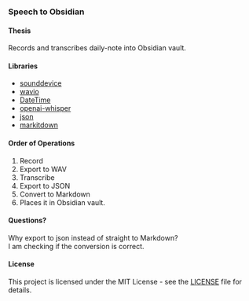 ### Speech to Obsidian

#### Thesis

Records and transcribes daily-note into Obsidian vault.

#### Libraries
- [sounddevice]() 
- [wavio]()
- [DateTime]()
- [openai-whisper]()
- [json]()
- [markitdown]()

#### Order of Operations

1. Record
2. Export to WAV
3. Transcribe
4. Export to JSON
5. Convert to Markdown
6. Places it in Obsidian vault.

#### Questions? 
Why export to json instead of straight to Markdown?
<br>
I am checking if the conversion is correct.

#### License

This project is licensed under the MIT License - see the [LICENSE](https://github.com/aidanastridge/speech-to-obsidian/blob/main/LICENSE) file for details.
